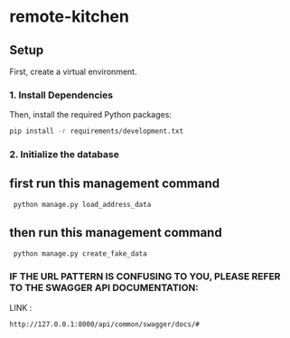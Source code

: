# remote-kitchen

## Setup
First, create a virtual environment.
### 1. Install Dependencies

Then, install the required Python packages:

```bash
pip install -r requirements/development.txt
```
### 2. Initialize the database

## first run this management command 
```bash
 python manage.py load_address_data
```
## then run this management command
```bash
 python manage.py create_fake_data
```
### IF THE URL PATTERN IS CONFUSING TO YOU, PLEASE REFER TO THE SWAGGER API DOCUMENTATION:
 LINK : 
 ```bash
http://127.0.0.1:8000/api/common/swagger/docs/#
```
